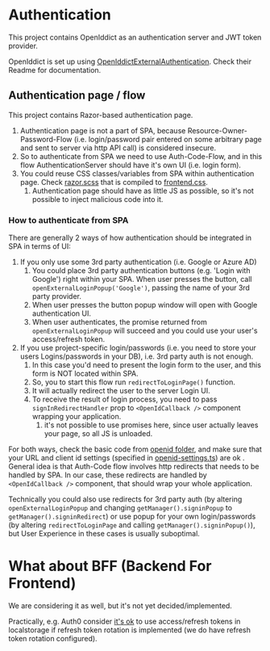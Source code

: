 # Authentication
This project contains OpenIddict as an authentication server and JWT token provider.

OpenIddict is set up using [OpenIddictExternalAuthentication](https://github.com/Shaddix/OpenIddictExternalAuthentication). Check their Readme for documentation.

## Authentication page / flow
This project contains Razor-based authentication page.
1. Authentication page is not a part of SPA, because Resource-Owner-Password-Flow (i.e. login/password pair entered on some arbitrary page and sent to server via http API call) is considered insecure.
2. So to authenticate from SPA we need to use Auth-Code-Flow, and in this flow AuthenticationServer should have it's own UI (i.e. login form).
3. You could reuse CSS classes/variables from SPA within authentication page. Check [razor.scss](frontend/src/razor.scss) that is compiled to [frontend.css](webapi/src/MccSoft.TemplateApp.App/wwwroot/css/frontend.css).
    1. Authentication page should have as little JS as possible, so it's not possible to inject malicious code into it.

### How to authenticate from SPA
There are generally 2 ways of how authentication should be integrated in SPA in terms of UI:
1. If you only use some 3rd party authentication (i.e. Google or Azure AD)
   1. You could place 3rd party authentication buttons (e.g. 'Login with Google') right within your SPA. When user presses the button, call `openExternalLoginPopup('Google')`, passing the name of your 3rd party provider.
   2. When user presses the button popup window will open with Google authentication UI.
   3. When user authenticates, the promise returned from `openExternalLoginPopup` will succeed and you could use your user's access/refresh token.
2. If you use project-specific login/passwords (i.e. you need to store your users Logins/passwords in your DB), i.e. 3rd party auth is not enough.
   1. In this case you'd need to present the login form to the user, and this form is NOT located within SPA.
   2. So, you to start this flow run `redirectToLoginPage()` function.
   3. It will actually redirect the user to the server Login UI.
   4. To receive the result of login process, you need to pass `signInRedirectHandler` prop to `<OpenIdCallback />` component wrapping your application.
      1. it's not possible to use promises here, since user actually leaves your page, so all JS is unloaded.

For both ways, check the basic code from [openid folder](frontend/src/pages/unauthorized/openid), and make sure that your URL and client id settings (specified in [openid-settings.ts](frontend/src/pages/unauthorized/openid/openid-settings.ts)) are ok .
General idea is that Auth-Code flow involves http redirects that needs to be handled by SPA. In our case, these redirects are handled by `<OpenIdCallback />` component, that should wrap your whole application.

Technically you could also use redirects for 3rd party auth (by altering `openExternalLoginPopup` and changing `getManager().signinPopup` to `getManager().signinRedirect`) or use popup for your own login/passwords (by altering `redirectToLoginPage` and calling `getManager().signinPopup()`), but User Experience in these cases is usually suboptimal.

# What about BFF (Backend For Frontend)
We are considering it as well, but it's not yet decided/implemented.

Practically, e.g. Auth0 consider [it's ok](https://community.auth0.com/t/can-i-save-refresh-token-into-localstorage-if-refresh-token-rotation-is-enabled/46761/3) to use access/refresh tokens in localstorage if refresh token rotation is implemented (we do have refresh token rotation configured).
